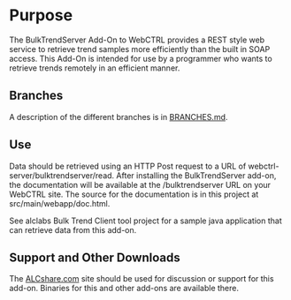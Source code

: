 Purpose
=======

The BulkTrendServer Add-On to WebCTRL provides a REST style web service to retrieve trend samples more efficiently than the built in SOAP access.  This Add-On is intended for use by a programmer who wants to retrieve trends remotely in an efficient manner.

Branches
--------
A description of the different branches is in [BRANCHES.md](BulkTrendServer/blob/master/BRANCHES.md).

Use
---
 Data should be retrieved using an HTTP Post request to a URL of webctrl-server/bulktrendserver/read. After installing the BulkTrendServer add-on, the documentation will be available at the /bulktrendserver URL on your WebCTRL site. The source for
the documentation is in this project at src/main/webapp/doc.html.

 See alclabs Bulk Trend Client tool project for a sample java application that can retrieve data from this add-on.


Support and Other Downloads
---------------------------

The [ALCshare.com](http://www.alcshare.com) site should be used for discussion or support for this add-on.  Binaries for this and other add-ons are available there.
